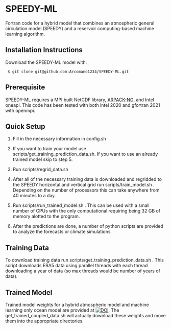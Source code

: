 # SPEEDY-ML

Fortran code for a hybrid model that combines an atmospheric general circulation model (SPEEDY) and a reservoir computing-based machine learning algorithm.

## Installation Instructions
Download the SPEEDY-ML model with:
<pre><code> $ git clone git@github.com:Arcomano1234/SPEEDY-ML.git
</code></pre>

## Prerequisite
SPEEDY-ML requires a MPI built NetCDF library, [ARPACK-NG](https://github.com/opencollab/arpack-ng), and Intel oneapi. 
This code has been tested with both intel 2020 and gfortran 2021 with openmpi. 

## Quick Setup
1. Fill in the necessary information in config.sh

2. If you want to train your model use scripts/get_training_prediction_data.sh. If you want to use an already trained model skip to step 5.

3. Run scripts/regrid_data.sh

4. After all of the necessary training data is downloaded and regridded to the SPEEDY horizontal and vertical grid run scripts/train_model.sh . Depending on the number of processors this can take anywhere from 40 minutes to a day.

5. Run scripts/run_trained_model.sh . This can be used with a small number of CPUs with the only computational requiring being 32 GB of memory alotted to the program.

6. After the predictions are done, a number of python scripts are provided to analyze the forecasts or climate simulations 

## Training Data
To download training data run scripts/get_training_prediction_data.sh . This script downloads ERA5 data using parallel threads with each thread downloading a year of data (so max threads would be number of years of data). 

## Trained Model 
Trained model weights for a hybrid atmospheric model and machine learning only ocean model are provided at [![DOI](https://zenodo.org/badge/DOI/10.5281/zenodo.7222831.svg)](https://doi.org/10.5281/zenodo.7222831). The get_trained_coupled_data.sh will actually download these weights and move them into the appropriate directories.



